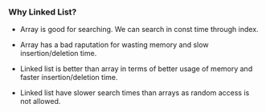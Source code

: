 ### Why Linked List?
- Array is good for searching. We can search in const time through index.
- Array has a bad raputation for wasting memory and slow insertion/deletion time.

- Linked list is better than array in terms of better usage of memory and faster insertion/deletion time.
- Linked list have slower search times than arrays as random access is not allowed.